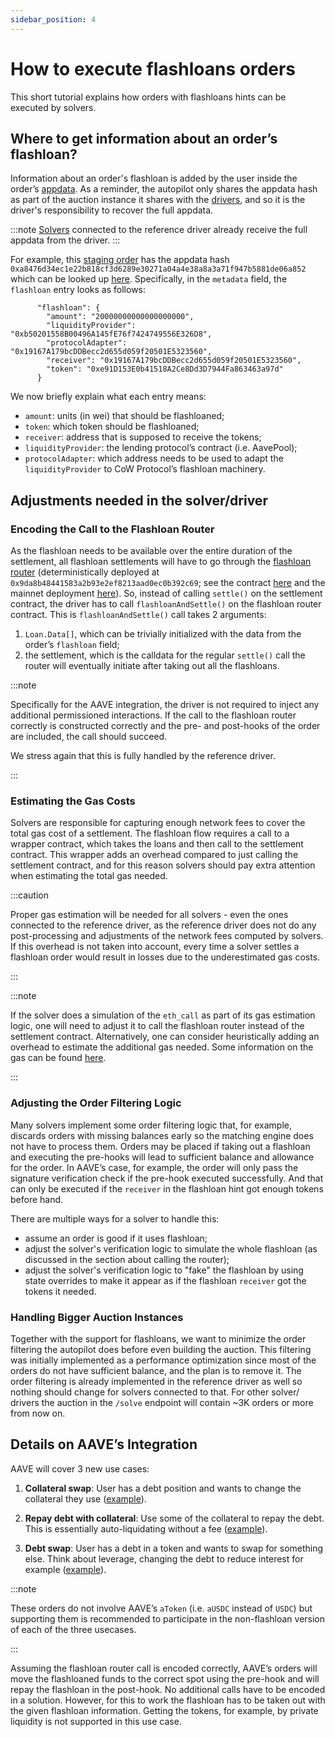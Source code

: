 ```yaml
---
sidebar_position: 4
---
```


# How to execute flashloans orders

This short tutorial explains how orders with flashloans hints can be executed by solvers.

## Where to get information about an order’s flashloan?

Information about an order's flashloan is added by the user inside the order’s [appdata](/docs/cow-protocol/reference/core/intents/app_data.mdx). As a reminder, the autopilot only shares the appdata hash as part of the auction instance it shares with the [drivers](/docs/cow-protocol/tutorials/arbitrate/solver/driver.md), and so it is the driver's responsibility to recover the full appdata.

:::note
[Solvers](/docs/cow-protocol/tutorials/arbitrate/solver/solver-engine.md) connected to the reference driver already receive the full appdata from the driver.
:::

For example, this [staging order](https://explorer.cow.fi/gc/orders/0x413a7246f58441ad92ea19c09cef90d1b23a1e211e0963f3d39b7db48140533d669685c660c260d80b614f8d1a5ffd24c4e3b82668cd8760) has the appdata hash `0xa8476d34ec1e22b818cf3d6289e30271a04a4e38a8a3a71f947b5881de06a852` which can be looked up [here](https://barn.api.cow.fi/xdai/api/v1/app_data/0xa8476d34ec1e22b818cf3d6289e30271a04a4e38a8a3a71f947b5881de06a852). Specifically, in the `metadata` field, the `flashloan` entry looks as follows:

```
      "flashloan": {
        "amount": "20000000000000000000",
        "liquidityProvider": "0xb50201558B00496A145fE76f7424749556E326D8",
        "protocolAdapter": "0x19167A179bcDDBecc2d655d059f20501E5323560",
        "receiver": "0x19167A179bcDDBecc2d655d059f20501E5323560",
        "token": "0xe91D153E0b41518A2Ce8Dd3D7944Fa863463a97d"
      }
```

We now briefly explain what each entry means:
- `amount`: units (in wei) that should be flashloaned;
- `token`: which token should be flashloaned;
- `receiver`: address that is supposed to receive the tokens;
- `liquidityProvider`: the lending protocol’s contract (i.e. AavePool);
- `protocolAdapter`: which address needs to be used to adapt the `liquidityProvider` to CoW Protocol’s flashloan machinery.

## Adjustments needed in the solver/driver

### Encoding the Call to the Flashloan Router

As the flashloan needs to be available over the entire duration of the settlement, all flashloan settlements will have to go through the [flashloan router](/docs/cow-protocol/reference/contracts/periphery/flashloans#iflashloanrouter-contract) (deterministically deployed at `0x9da8b48441583a2b93e2ef8213aad0ec0b392c69`; see the contract [here](https://github.com/cowprotocol/flash-loan-router) and the mainnet deployment  [here](https://etherscan.io/address/0x9da8b48441583a2b93e2ef8213aad0ec0b392c69#code)). So, instead of calling `settle()` on the settlement contract, the driver has to call `flashloanAndSettle()` on the flashloan router contract. This is `flashloanAndSettle()` call takes 2 arguments:
1. `Loan.Data[]`, which can be trivially initialized with the data from the order’s `flashloan` field;
2. the settlement, which is the calldata for the regular `settle()` call the router will eventually initiate after taking out all the flashloans.

:::note

Specifically for the AAVE integration, the driver is not required to inject any additional permissioned interactions. If the call to the flashloan router correctly is constructed correctly and the pre- and post-hooks of the order are included, the call should succeed.

We stress again that this is fully handled by the reference driver.

:::

### Estimating the Gas Costs

Solvers are responsible for capturing enough network fees to cover the total gas cost of a settlement. The flashloan flow requires a call to a wrapper contract, which takes the loans and then call to the settlement contract. This wrapper adds an overhead compared to just calling the settlement contract, and for this reason solvers should pay extra attention when estimating the total gas needed. 


:::caution

Proper gas estimation will be needed for all solvers - even the ones connected to the reference driver, as the reference driver does not do any post-processing and adjustments of the network fees computed by solvers. If this overhead is not taken into account, every time a solver settles a flashloan order would result in losses due to the underestimated gas costs. 

:::

:::note

If the solver does a simulation of the `eth_call` as part of its gas estimation logic, one will need to adjust it to call the flashloan router instead of the settlement contract. Alternatively, one can consider heuristically adding an overhead to estimate the additional gas needed. Some information on the gas can be found [here](https://github.com/cowprotocol/flash-loan-router/pull/19).

:::

### Adjusting the Order Filtering Logic

Many solvers implement some order filtering logic that, for example, discards orders with missing balances early so the matching engine does not have to process them. Orders may be placed if taking out a flashloan and executing the pre-hooks will lead to sufficient balance and allowance for the order. In AAVE’s case, for example, the order will only pass the signature verification check if the pre-hook executed successfully. And that can only be executed if the `receiver` in the flashloan hint got enough tokens before hand.

There are multiple ways for a solver to handle this:
- assume an order is good if it uses flashloan;
- adjust the solver's verification logic to simulate the whole flashloan (as discussed in the section about calling the router);
- adjust the solver's verification logic to "fake" the flashloan by using state overrides to make it appear as if the flashloan `receiver` got the tokens it needed.

### Handling Bigger Auction Instances

Together with the support for flashloans, we want to minimize the order filtering the autopilot does before even building the auction. This filtering was initially implemented as a performance optimization since most of the orders do not have sufficient balance, and the plan is to remove it. The order filtering is already implemented in the reference driver as well so nothing should change for solvers connected to that. For other solver/ drivers the auction in the `/solve` endpoint will contain ~3K orders or more from now on.

## Details on AAVE’s Integration

AAVE will cover 3 new use cases:

1. **Collateral swap**: User has a debt position and wants to change the collateral they use ([example]( https://explorer.cow.fi/gc/orders/0x413a7246f58441ad92ea19c09cef90d1b23a1e211e0963f3d39b7db48140533d669685c660c260d80b614f8d1a5ffd24c4e3b82668cd8760)).

2. **Repay debt with collateral**:  Use some of the collateral to repay the debt. This is essentially auto-liquidating without a fee ([example](https://explorer.cow.fi/gc/orders/0xab8596fb7eae317bf15b1b4d57169f5e6714479e38661e0f06df7e7f12409915d20982aedc2074bd3b798cd6c02f6e03e51743cc68cdd580
)).

3. **Debt swap**: User has a debt in a token and wants to swap for something else. Think about leverage, changing the debt to reduce interest for example ([example](https://explorer.cow.fi/gc/orders/0x6c100f2f6bb46ebf1c9f52660fdbe31079d4f982f56b524605358bd419af3a6237c390b08d5a3104b3efc1401e8d11e52624c75868d305a0
)).

:::note 

These orders do not involve AAVE’s `aToken` (i.e. `aUSDC` instead of `USDC`) but supporting them is recommended to participate in the non-flashloan version of each of the three usecases.

:::

Assuming the flashloan router call is encoded correctly, AAVE’s orders will move the flashloaned funds to the correct spot using the pre-hook and will repay the flashloan in the post-hook. No additional calls have to be encoded in a solution. However, for this to work the flashloan has to be taken out with the given flashloan information. Getting the tokens, for example, by private liquidity is not supported in this use case.
